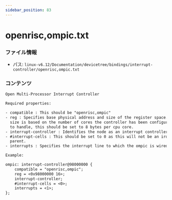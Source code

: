 ```yaml
---
sidebar_position: 83
---
```

# openrisc,ompic.txt

### ファイル情報

- パス: `linux-v6.12/Documentation/devicetree/bindings/interrupt-controller/openrisc,ompic.txt`

### コンテンツ

```txt
Open Multi-Processor Interrupt Controller

Required properties:

- compatible : This should be "openrisc,ompic"
- reg : Specifies base physical address and size of the register space. The
  size is based on the number of cores the controller has been configured
  to handle, this should be set to 8 bytes per cpu core.
- interrupt-controller : Identifies the node as an interrupt controller.
- #interrupt-cells : This should be set to 0 as this will not be an irq
  parent.
- interrupts : Specifies the interrupt line to which the ompic is wired.

Example:

ompic: interrupt-controller@98000000 {
	compatible = "openrisc,ompic";
	reg = <0x98000000 16>;
	interrupt-controller;
	#interrupt-cells = <0>;
	interrupts = <1>;
};

```
